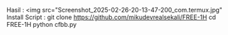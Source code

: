 <h>Hasil :<h>
<img src="Screenshot_2025-02-26-20-13-47-200_com.termux.jpg"
<h>Install Script :
git clone https://github.com/mikudevrealsekali/FREE-1H
cd FREE-1H
python cfbb.py
